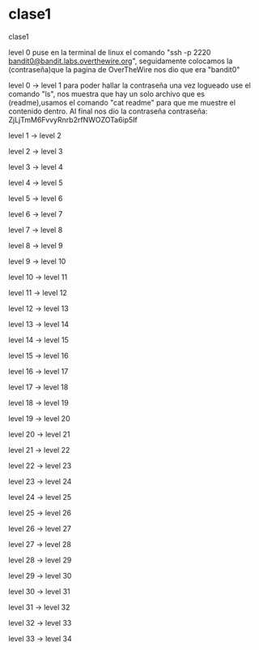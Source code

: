 # clase1
clase1

level 0
puse en la terminal de linux el comando "ssh -p 2220 bandit0@bandit.labs.overthewire.org", seguidamente colocamos la (contraseña)que la pagina de OverTheWire nos dio que era "bandit0"

level 0 → level 1
para poder hallar la contraseña una vez logueado use el comando "ls", nos muestra que hay un solo archivo que es (readme),usamos el comando "cat readme" para que me muestre el contenido dentro. 
Al final nos dio la contraseña
contraseña: ZjLjTmM6FvvyRnrb2rfNWOZOTa6ip5If

level 1 → level 2

level 2 → level 3

level 3 → level 4

level 4 → level 5

level 5 → level 6

level 6 → level 7

level 7 → level 8

level 8 → level 9

level 9 → level 10

level 10 → level 11

level 11 → level 12

level 12 → level 13

level 13 → level 14

level 14 → level 15

level 15 → level 16

level 16 → level 17

level 17 → level 18

level 18 → level 19

level 19 → level 20

level 20 → level 21

level 21 → level 22

level 22 → level 23

level 23 → level 24

level 24 → level 25

level 25 → level 26

level 26 → level 27

level 27 → level 28

level 28 → level 29

level 29 → level 30

level 30 → level 31

level 31 → level 32

level 32 → level 33

level 33 → level 34


